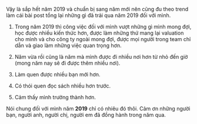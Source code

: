 Vậy là sắp hết năm 2019 và chuẩn bị sang năm mới nên cũng đu theo trend làm cái bài post tổng lại những gì đã trải qua năm 2019 đối với mình.

1. Trong năm 2019 thì công việc đối với mình vượt những gì mình mong đợi, học được nhiều kiến thức hơn, được làm những thứ mang lại valuation cho mình và cho công ty ngoài mong đợi, được mọi người trong team chỉ dẫn và giao làm những việc quan trọng hơn.

2. Năm vừa rồi cũng là năm mà mình được đi nhiều nơi hơn từ nhỏ đến giờ (mong năm nay sẽ đi được thêm nhiều nơi).

3. Làm quen được nhiều bạn mới hơn.

4. Có thói quen đọc sách nhiều hơn trước.

5. Cảm thấy mình trưởng thành hơn.

Nói chung đối với mình năm **2019** chỉ có nhiêu đó thôi. Cảm ơn những người bạn, người anh, người chị, người em đã đồng hành trong năm qua.
